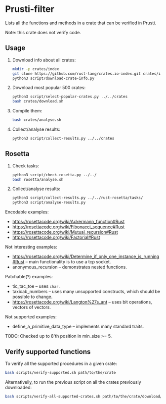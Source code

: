 Prusti-filter
=============

Lists all the functions and methods in a crate that can be verified in Prusti.

Note: this crate does not verify code.

Usage
-----

1.  Download info about all crates:

    ```bash
    mkdir -p crates/index
    git clone https://github.com/rust-lang/crates.io-index.git crates/index
    python3 script/download-crate-info.py
    ```

2.  Download most popular 500 crates:

    ```bash
    python3 script/select-popular-crates.py ../../crates
    bash crates/download.sh
    ```

3.  Compile them:

    ```bash
    bash crates/analyse.sh
    ```

4.  Collect/analyse results:

    ```bash
    python3 script/collect-results.py ../../crates
    ```

Rosetta
-------

1.  Check tasks:

    ```bash
    python3 script/check-rosetta.py ../../
    bash rosetta/analyse.sh
    ```

2.  Collect/analyse results:

    ```bash
    python3 script/collect-results.py ../../rust-rosetta/tasks/
    python3 script/analyse-results.py
    ```

Encodable examples:

+   https://rosettacode.org/wiki/Ackermann_function#Rust
+   https://rosettacode.org/wiki/Fibonacci_sequence#Rust
+   https://rosettacode.org/wiki/Mutual_recursion#Rust
+   https://rosettacode.org/wiki/Factorial#Rust

Not interesting examples:

+   https://rosettacode.org/wiki/Determine_if_only_one_instance_is_running#Rust
    – main functionality is to use a tcp socket.
+   anonymous_recursion – demonstrates nested functions.

Patchable(?) examples:

+   tic_tac_toe – uses ``char``.
+   taxicab_numbers – uses many unsupported constructs, which should be
    possible to change.
+   https://rosettacode.org/wiki/Langton%27s_ant – uses bit operations,
    vectors of vectors.

Not supported examples:

+   define_a_primitive_data_type – implements many standard traits.

TODO: Checked up to 8'th position in min_size >= 5.

Verify supported functions
--------------------------

To verify all the supported procedures in a given crate:

```bash
bash scripts/verify-supported.sh path/to/the/crate
```

Alternativelly, to run the previous script on all the crates previously downloaded:

```bash
bash scripts/verify-all-supported-crates.sh path/to/the/crate/download/dir
```
